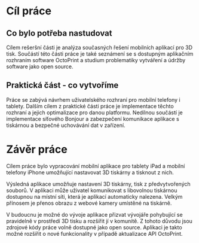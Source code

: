 # Cíl práce

## Co bylo potřeba nastudovat

Cílem rešeršní části je analýza současných řešení mobilních aplikací pro 3D tisk. Součástí této části práce je také seznámení se s dostupným aplikačním rozhraním software OctoPrint a studium problematiky vytváření a údržby software jako open source.

## Praktická část - co vytvoříme

Práce se zabývá návrhem uživatelského rozhraní pro mobilní telefony i tablety. Dalším cílem z praktické části práce je implementace těchto rozhraní a jejich optimalizace pro danou platformu. Nedílnou součástí je implementace síťového Bonjour a zabezpečení komunikace aplikace s tiskárnou a bezpečné uchovávání dat v zařízení.

# Závěr práce

Cílem práce bylo vypracování mobilní aplikace pro tablety iPad a mobilní telefony iPhone umožňující nastavovat 3D tiskárny a tisknout z nich.

Výsledná aplikace umožňuje nastavení 3D tiskárny, tisk z předvytvořených souborů. V aplikaci může uživatel komunikovat s libovolnou tiskárnou dostupnou na místní síti, která je aplikací automaticky nalezena. Velkým přínosem je přenos obrazu z webové kamery umístěné na tiskárně.

V budoucnu je možné do vývoje aplikace přizvat vývojáře pohybující se pravidelně v prostředí 3D tisku a rozšířit jí v komunitě. Z tohoto důvodu jsou zdrojové kódy práce volně dostupné jako open source. Aplikaci je takto možné rozšířit o nové funkcionality v případě aktualizace API OctoPrint.
